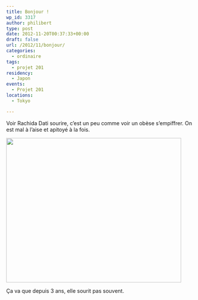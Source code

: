 ```yaml
---
title: Bonjour !
wp_id: 3317
author: philibert
type: post
date: 2012-11-20T00:37:33+00:00
draft: false
url: /2012/11/bonjour/
categories:
  - ordinaire
tags:
  - projet 201
residency:
  - Japon
events:
  - Projet 201
locations:
  - Tokyo

---
```

Voir Rachida Dati sourire, c&rsquo;est un peu comme voir un obèse s&#8217;empiffrer. On est mal à l&rsquo;aise et apitoyé à la fois.

<div id="attachment_3321" class="wp-caption alignnone" style="max-width: 469px">
  <a href="{{< aws >}}/uploads/2012/11/cope-dati.png"><img src="{{< aws >}}/uploads/2012/11/cope-dati.png" alt="" title="cope-dati" width="469" height="386" class="size-full wp-image-3321" srcset="{{< aws >}}/uploads/2012/11/cope-dati.png 469w, {{< aws >}}/uploads/2012/11/cope-dati-300x246.png 300w, {{< aws >}}/uploads/2012/11/cope-dati-263x216.png 263w" sizes="(max-width: 469px) 100vw, 469px" /></a>
  
  <p class="wp-caption-text">
    Ça va que depuis 3 ans, elle sourit pas souvent.
  </p>
</div>
